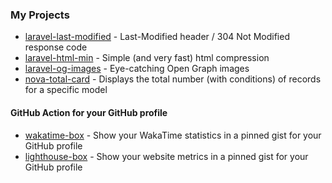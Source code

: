 ### My Projects
- [laravel-last-modified](https://github.com/abordage/laravel-last-modified) - Last-Modified header / 304 Not Modified response code
- [laravel-html-min](https://github.com/abordage/laravel-html-min) - Simple (and very fast) html compression
- [laravel-og-images](https://github.com/abordage/laravel-og-images) - Eye-catching Open Graph images
- [nova-total-card](https://github.com/abordage/nova-total-card) - Displays the total number (with conditions) of records for a specific model

#### GitHub Action for your GitHub profile
- [wakatime-box](https://github.com/abordage/wakatime-box) - Show your WakaTime statistics in a pinned gist for your GitHub profile
- [lighthouse-box](https://github.com/abordage/lighthouse-box) - Show your website metrics in a pinned gist for your GitHub profile